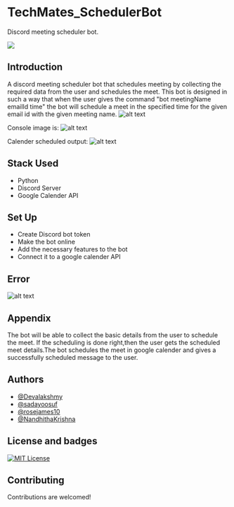 # TechMates_SchedulerBot
Discord meeting scheduler bot.

<img src="https://play-lh.googleusercontent.com/d-q7pPnuPjD8pTamdbF7VCC-rjZTBAOreMk7TIT8kjOt7us8pY32-g4I8DRYhdzA2iHu">

## Introduction
A discord meeting scheduler bot that schedules meeting by collecting the required data from the user and schedules the meet.
This bot is designed in such a way that when the user gives the command "bot meetingName emailId time" the bot will schedule a meet in the specified time for the given email id with the given meeting name.
![alt text](https://github.com/rosejames10/TechMates_SchedulerBot/blob/b09b6b4dabfc5d17c147791ce98cae3736b1f3b3/Scheduler.png?raw=true)

Console image is:
![alt text](https://github.com/rosejames10/TechMates_SchedulerBot/blob/ec5e5195ba8af093dd6590148f592f1519fb5746/console.jpg?raw=true)

Calender scheduled output:
![alt text](https://github.com/rosejames10/TechMates_SchedulerBot/blob/57e665bc852112e12dba4fbfed57693fb0333cc4/Calender.jpg?raw=true)


## Stack Used
* Python
* Discord Server
* Google Calender API

## Set Up
* Create Discord bot token
* Make the bot online
* Add the necessary features to the bot
* Connect it to a google calender API

## Error
![alt text](https://github.com/rosejames10/TechMates_SchedulerBot/blob/2bd0e650f5758eeb14ffd520d707a837e447d28b/Error.jpg?raw=true)


## Appendix
The bot will be able to collect the basic details from the user to schedule the meet. If the scheduling is done right,then the user gets the scheduled meet details.The bot schedules the meet in google calender and gives a successfully scheduled message to the user.

## Authors
- [@Devalakshmy](https://github.com/Devalakshmy)
- [@sadayoosuf](https://github.com/sadayoosuf)
- [@rosejames10](https://github.com/rosejames10)
- [@NandhithaKrishna](https://github.com/NandhithaKrishna)

## License and badges
[![MIT License](https://img.shields.io/badge/License-MIT-green.svg)](https://choosealicense.com/licenses/mit/)

## Contributing
Contributions are welcomed!
